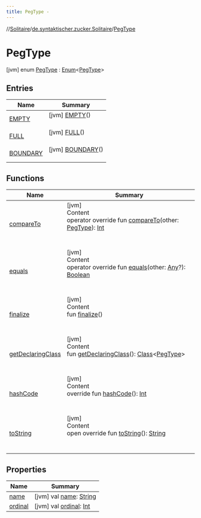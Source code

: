 ```yaml
---
title: PegType -
---
```

//[Solitaire](../../index.md)/[de.syntaktischer.zucker.Solitaire](../index.md)/[PegType](index.md)



# PegType  
 [jvm] enum [PegType](index.md) : [Enum](https://kotlinlang.org/api/latest/jvm/stdlib/kotlin/-enum/index.html)<[PegType](index.md)>    


## Entries  
  
|  Name|  Summary| 
|---|---|
| <a name="de.syntaktischer.zucker.Solitaire/PegType.EMPTY///PointingToDeclaration/"></a>[EMPTY](-e-m-p-t-y/index.md)| <a name="de.syntaktischer.zucker.Solitaire/PegType.EMPTY///PointingToDeclaration/"></a> [jvm] [EMPTY](-e-m-p-t-y/index.md)()  <br>   <br>
| <a name="de.syntaktischer.zucker.Solitaire/PegType.FULL///PointingToDeclaration/"></a>[FULL](-f-u-l-l/index.md)| <a name="de.syntaktischer.zucker.Solitaire/PegType.FULL///PointingToDeclaration/"></a> [jvm] [FULL](-f-u-l-l/index.md)()  <br>   <br>
| <a name="de.syntaktischer.zucker.Solitaire/PegType.BOUNDARY///PointingToDeclaration/"></a>[BOUNDARY](-b-o-u-n-d-a-r-y/index.md)| <a name="de.syntaktischer.zucker.Solitaire/PegType.BOUNDARY///PointingToDeclaration/"></a> [jvm] [BOUNDARY](-b-o-u-n-d-a-r-y/index.md)()  <br>   <br>


## Functions  
  
|  Name|  Summary| 
|---|---|
| <a name="kotlin/Enum/compareTo/#de.syntaktischer.zucker.Solitaire.PegType/PointingToDeclaration/"></a>[compareTo](-b-o-u-n-d-a-r-y/index.md#%5Bkotlin%2FEnum%2FcompareTo%2F%23de.syntaktischer.zucker.Solitaire.PegType%2FPointingToDeclaration%2F%5D%2FFunctions%2F-725922797)| <a name="kotlin/Enum/compareTo/#de.syntaktischer.zucker.Solitaire.PegType/PointingToDeclaration/"></a>[jvm]  <br>Content  <br>operator override fun [compareTo](-b-o-u-n-d-a-r-y/index.md#%5Bkotlin%2FEnum%2FcompareTo%2F%23de.syntaktischer.zucker.Solitaire.PegType%2FPointingToDeclaration%2F%5D%2FFunctions%2F-725922797)(other: [PegType](index.md)): [Int](https://kotlinlang.org/api/latest/jvm/stdlib/kotlin/-int/index.html)  <br><br><br>
| <a name="kotlin/Enum/equals/#kotlin.Any?/PointingToDeclaration/"></a>[equals](-b-o-u-n-d-a-r-y/index.md#%5Bkotlin%2FEnum%2Fequals%2F%23kotlin.Any%3F%2FPointingToDeclaration%2F%5D%2FFunctions%2F-725922797)| <a name="kotlin/Enum/equals/#kotlin.Any?/PointingToDeclaration/"></a>[jvm]  <br>Content  <br>operator override fun [equals](-b-o-u-n-d-a-r-y/index.md#%5Bkotlin%2FEnum%2Fequals%2F%23kotlin.Any%3F%2FPointingToDeclaration%2F%5D%2FFunctions%2F-725922797)(other: [Any](https://kotlinlang.org/api/latest/jvm/stdlib/kotlin/-any/index.html)?): [Boolean](https://kotlinlang.org/api/latest/jvm/stdlib/kotlin/-boolean/index.html)  <br><br><br>
| <a name="kotlin/Enum/finalize/#/PointingToDeclaration/"></a>[finalize](-b-o-u-n-d-a-r-y/index.md#%5Bkotlin%2FEnum%2Ffinalize%2F%23%2FPointingToDeclaration%2F%5D%2FFunctions%2F-725922797)| <a name="kotlin/Enum/finalize/#/PointingToDeclaration/"></a>[jvm]  <br>Content  <br>fun [finalize](-b-o-u-n-d-a-r-y/index.md#%5Bkotlin%2FEnum%2Ffinalize%2F%23%2FPointingToDeclaration%2F%5D%2FFunctions%2F-725922797)()  <br><br><br>
| <a name="kotlin/Enum/getDeclaringClass/#/PointingToDeclaration/"></a>[getDeclaringClass](-b-o-u-n-d-a-r-y/index.md#%5Bkotlin%2FEnum%2FgetDeclaringClass%2F%23%2FPointingToDeclaration%2F%5D%2FFunctions%2F-725922797)| <a name="kotlin/Enum/getDeclaringClass/#/PointingToDeclaration/"></a>[jvm]  <br>Content  <br>fun [getDeclaringClass](-b-o-u-n-d-a-r-y/index.md#%5Bkotlin%2FEnum%2FgetDeclaringClass%2F%23%2FPointingToDeclaration%2F%5D%2FFunctions%2F-725922797)(): [Class](https://docs.oracle.com/javase/8/docs/api/java/lang/Class.html)<[PegType](index.md)>  <br><br><br>
| <a name="kotlin/Enum/hashCode/#/PointingToDeclaration/"></a>[hashCode](-b-o-u-n-d-a-r-y/index.md#%5Bkotlin%2FEnum%2FhashCode%2F%23%2FPointingToDeclaration%2F%5D%2FFunctions%2F-725922797)| <a name="kotlin/Enum/hashCode/#/PointingToDeclaration/"></a>[jvm]  <br>Content  <br>override fun [hashCode](-b-o-u-n-d-a-r-y/index.md#%5Bkotlin%2FEnum%2FhashCode%2F%23%2FPointingToDeclaration%2F%5D%2FFunctions%2F-725922797)(): [Int](https://kotlinlang.org/api/latest/jvm/stdlib/kotlin/-int/index.html)  <br><br><br>
| <a name="kotlin/Enum/toString/#/PointingToDeclaration/"></a>[toString](-b-o-u-n-d-a-r-y/index.md#%5Bkotlin%2FEnum%2FtoString%2F%23%2FPointingToDeclaration%2F%5D%2FFunctions%2F-725922797)| <a name="kotlin/Enum/toString/#/PointingToDeclaration/"></a>[jvm]  <br>Content  <br>open override fun [toString](-b-o-u-n-d-a-r-y/index.md#%5Bkotlin%2FEnum%2FtoString%2F%23%2FPointingToDeclaration%2F%5D%2FFunctions%2F-725922797)(): [String](https://kotlinlang.org/api/latest/jvm/stdlib/kotlin/-string/index.html)  <br><br><br>


## Properties  
  
|  Name|  Summary| 
|---|---|
| <a name="de.syntaktischer.zucker.Solitaire/PegType/name/#/PointingToDeclaration/"></a>[name](index.md#%5Bde.syntaktischer.zucker.Solitaire%2FPegType%2Fname%2F%23%2FPointingToDeclaration%2F%5D%2FProperties%2F-725922797)| <a name="de.syntaktischer.zucker.Solitaire/PegType/name/#/PointingToDeclaration/"></a> [jvm] val [name](index.md#%5Bde.syntaktischer.zucker.Solitaire%2FPegType%2Fname%2F%23%2FPointingToDeclaration%2F%5D%2FProperties%2F-725922797): [String](https://kotlinlang.org/api/latest/jvm/stdlib/kotlin/-string/index.html)   <br>
| <a name="de.syntaktischer.zucker.Solitaire/PegType/ordinal/#/PointingToDeclaration/"></a>[ordinal](index.md#%5Bde.syntaktischer.zucker.Solitaire%2FPegType%2Fordinal%2F%23%2FPointingToDeclaration%2F%5D%2FProperties%2F-725922797)| <a name="de.syntaktischer.zucker.Solitaire/PegType/ordinal/#/PointingToDeclaration/"></a> [jvm] val [ordinal](index.md#%5Bde.syntaktischer.zucker.Solitaire%2FPegType%2Fordinal%2F%23%2FPointingToDeclaration%2F%5D%2FProperties%2F-725922797): [Int](https://kotlinlang.org/api/latest/jvm/stdlib/kotlin/-int/index.html)   <br>

